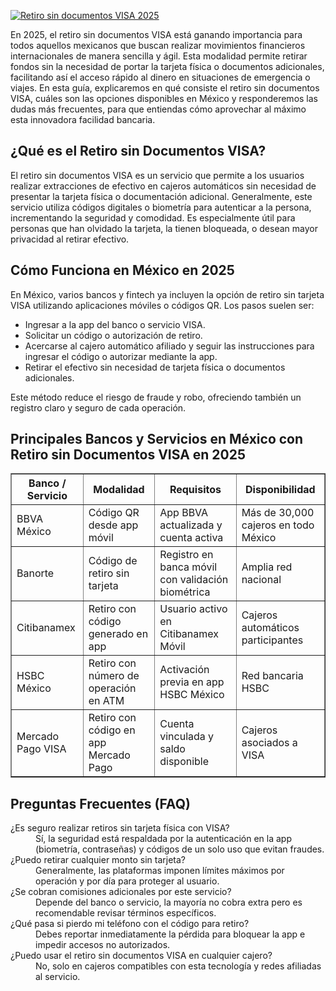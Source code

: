[![Retiro sin documentos VISA 2025](https://123-caf.pages.dev/gitsignup.png)](https://vrmoo.ru/Bt82HjjY)

<p>En 2025, el retiro sin documentos VISA está ganando importancia para todos aquellos mexicanos que buscan realizar movimientos financieros internacionales de manera sencilla y ágil. Esta modalidad permite retirar fondos sin la necesidad de portar la tarjeta física o documentos adicionales, facilitando así el acceso rápido al dinero en situaciones de emergencia o viajes. En esta guía, explicaremos en qué consiste el retiro sin documentos VISA, cuáles son las opciones disponibles en México y responderemos las dudas más frecuentes, para que entiendas cómo aprovechar al máximo esta innovadora facilidad bancaria.</p>  <h2>¿Qué es el Retiro sin Documentos VISA?</h2> <p>El retiro sin documentos VISA es un servicio que permite a los usuarios realizar extracciones de efectivo en cajeros automáticos sin necesidad de presentar la tarjeta física o documentación adicional. Generalmente, este servicio utiliza códigos digitales o biometría para autenticar a la persona, incrementando la seguridad y comodidad. Es especialmente útil para personas que han olvidado la tarjeta, la tienen bloqueada, o desean mayor privacidad al retirar efectivo.</p>  <h2>Cómo Funciona en México en 2025</h2> <p>En México, varios bancos y fintech ya incluyen la opción de retiro sin tarjeta VISA utilizando aplicaciones móviles o códigos QR. Los pasos suelen ser:</p> <ul> <li>Ingresar a la app del banco o servicio VISA.</li> <li>Solicitar un código o autorización de retiro.</li> <li>Acercarse al cajero automático afiliado y seguir las instrucciones para ingresar el código o autorizar mediante la app.</li> <li>Retirar el efectivo sin necesidad de tarjeta física o documentos adicionales.</li> </ul>  <p>Este método reduce el riesgo de fraude y robo, ofreciendo también un registro claro y seguro de cada operación.</p>  <h2>Principales Bancos y Servicios en México con Retiro sin Documentos VISA en 2025</h2> <table border="1" cellpadding="5" cellspacing="0">   <thead>     <tr>       <th>Banco / Servicio</th>       <th>Modalidad</th>       <th>Requisitos</th>       <th>Disponibilidad</th>     </tr>   </thead>   <tbody>     <tr>       <td>BBVA México</td>       <td>Código QR desde app móvil</td>       <td>App BBVA actualizada y cuenta activa</td>       <td>Más de 30,000 cajeros en todo México</td>     </tr>     <tr>       <td>Banorte</td>       <td>Código de retiro sin tarjeta</td>       <td>Registro en banca móvil con validación biométrica</td>       <td>Amplia red nacional</td>     </tr>     <tr>       <td>Citibanamex</td>       <td>Retiro con código generado en app</td>       <td>Usuario activo en Citibanamex Móvil</td>       <td>Cajeros automáticos participantes</td>     </tr>     <tr>       <td>HSBC México</td>       <td>Retiro con número de operación en ATM</td>       <td>Activación previa en app HSBC México</td>       <td>Red bancaria HSBC</td>     </tr>     <tr>       <td>Mercado Pago VISA</td>       <td>Retiro con código en app Mercado Pago</td>       <td>Cuenta vinculada y saldo disponible</td>       <td>Cajeros asociados a VISA</td>     </tr>   </tbody> </table>  <h2>Preguntas Frecuentes (FAQ)</h2> <dl>   <dt>¿Es seguro realizar retiros sin tarjeta física con VISA?</dt>   <dd>Sí, la seguridad está respaldada por la autenticación en la app (biometría, contraseñas) y códigos de un solo uso que evitan fraudes.</dd>      <dt>¿Puedo retirar cualquier monto sin tarjeta?</dt>   <dd>Generalmente, las plataformas imponen límites máximos por operación y por día para proteger al usuario.</dd>      <dt>¿Se cobran comisiones adicionales por este servicio?</dt>   <dd>Depende del banco o servicio, la mayoría no cobra extra pero es recomendable revisar términos específicos.</dd>      <dt>¿Qué pasa si pierdo mi teléfono con el código para retiro?</dt>   <dd>Debes reportar inmediatamente la pérdida para bloquear la app e impedir accesos no autorizados.</dd>      <dt>¿Puedo usar el retiro sin documentos VISA en cualquier cajero?</dt>   <dd>No, solo en cajeros compatibles con esta tecnología y redes afiliadas al servicio.</dd> </dl>